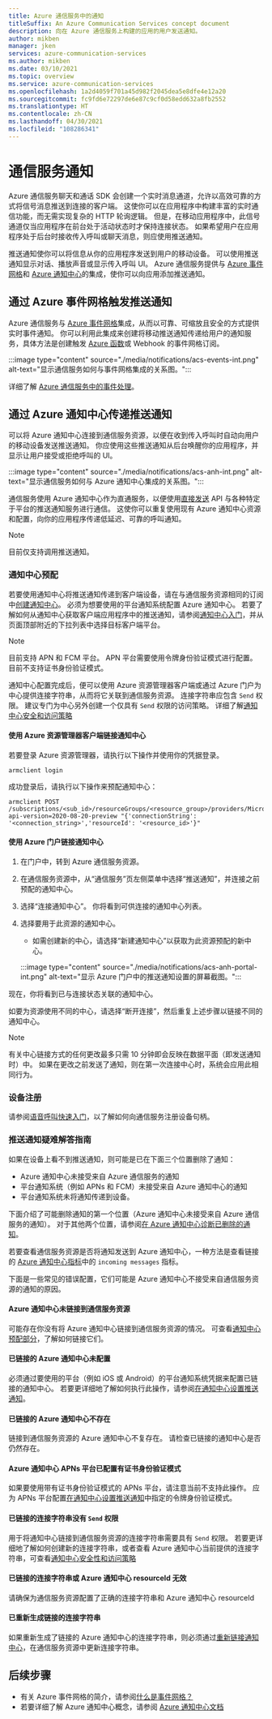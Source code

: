 ```yaml
---
title: Azure 通信服务中的通知
titleSuffix: An Azure Communication Services concept document
description: 向在 Azure 通信服务上构建的应用的用户发送通知。
author: mikben
manager: jken
services: azure-communication-services
ms.author: mikben
ms.date: 03/10/2021
ms.topic: overview
ms.service: azure-communication-services
ms.openlocfilehash: 1a2d4059f701a45d982f2045dea5e8dfe4e12a20
ms.sourcegitcommit: fc9fd6e72297de6e87c9cf0d58edd632a8fb2552
ms.translationtype: HT
ms.contentlocale: zh-CN
ms.lasthandoff: 04/30/2021
ms.locfileid: "108286341"
---
```

# <a name="communication-services-notifications"></a>通信服务通知

Azure 通信服务聊天和通话 SDK 会创建一个实时消息通道，允许以高效可靠的方式将信号消息推送到连接的客户端。 这使你可以在应用程序中构建丰富的实时通信功能，而无需实现复杂的 HTTP 轮询逻辑。 但是，在移动应用程序中，此信号通道仅当应用程序在前台处于活动状态时才保持连接状态。 如果希望用户在应用程序处于后台时接收传入呼叫或聊天消息，则应使用推送通知。

推送通知使你可以将信息从你的应用程序发送到用户的移动设备。 可以使用推送通知显示对话、播放声音或显示传入呼叫 UI。 Azure 通信服务提供与 [Azure 事件网格](../../event-grid/overview.md)和 [Azure 通知中心](../../notification-hubs/notification-hubs-push-notification-overview.md)的集成，使你可以向应用添加推送通知。

## <a name="trigger-push-notifications-via-azure-event-grid"></a>通过 Azure 事件网格触发推送通知

Azure 通信服务与 [Azure 事件网格](https://azure.microsoft.com/services/event-grid/)集成，从而以可靠、可缩放且安全的方式提供实时事件通知。 你可以利用此集成来创建将移动推送通知传递给用户的通知服务，具体方法是创建触发 [Azure 函数](../../azure-functions/functions-overview.md)或 Webhook 的事件网格订阅。

:::image type="content" source="./media/notifications/acs-events-int.png" alt-text="显示通信服务如何与事件网格集成的关系图。":::

详细了解 [Azure 通信服务中的事件处理](../../event-grid/event-schema-communication-services.md)。

## <a name="deliver-push-notifications-via-azure-notification-hubs"></a>通过 Azure 通知中心传递推送通知

可以将 Azure 通知中心连接到通信服务资源，以便在收到传入呼叫时自动向用户的移动设备发送推送通知。 你应使用这些推送通知从后台唤醒你的应用程序，并显示让用户接受或拒绝呼叫的 UI。

:::image type="content" source="./media/notifications/acs-anh-int.png" alt-text="显示通信服务如何与 Azure 通知中心集成的关系图。":::

通信服务使用 Azure 通知中心作为直通服务，以便使用[直接发送](/rest/api/notificationhubs/direct-send) API 与各种特定于平台的推送通知服务进行通信。 这使你可以重复使用现有 Azure 通知中心资源和配置，向你的应用程序传递低延迟、可靠的呼叫通知。

> [!NOTE]
> 目前仅支持调用推送通知。

### <a name="notification-hub-provisioning"></a>通知中心预配

若要使用通知中心将推送通知传递到客户端设备，请在与通信服务资源相同的订阅中[创建通知中心](../../notification-hubs/create-notification-hub-portal.md)。 必须为想要使用的平台通知系统配置 Azure 通知中心。 若要了解如何从通知中心获取客户端应用程序中的推送通知，请参阅[通知中心入门](../../notification-hubs/notification-hubs-android-push-notification-google-fcm-get-started.md)，并从页面顶部附近的下拉列表中选择目标客户端平台。

> [!NOTE]
> 目前支持 APN 和 FCM 平台。
APN 平台需要使用令牌身份验证模式进行配置。 目前不支持证书身份验证模式。

通知中心配置完成后，便可以使用 Azure 资源管理器客户端或通过 Azure 门户为中心提供连接字符串，从而将它关联到通信服务资源。 连接字符串应包含 `Send` 权限。 建议专门为中心另外创建一个仅具有 `Send` 权限的访问策略。 详细了解[通知中心安全和访问策略](../../notification-hubs/notification-hubs-push-notification-security.md)

#### <a name="using-the-azure-resource-manager-client-to-link-your-notification-hub"></a>使用 Azure 资源管理器客户端链接通知中心

若要登录 Azure 资源管理器，请执行以下操作并使用你的凭据登录。

```console
armclient login
```

 成功登录后，请执行以下操作来预配通知中心：

```console
armclient POST /subscriptions/<sub_id>/resourceGroups/<resource_group>/providers/Microsoft.Communication/CommunicationServices/<resource_id>/linkNotificationHub?api-version=2020-08-20-preview "{'connectionString': '<connection_string>','resourceId': '<resource_id>'}"
```

#### <a name="using-the-azure-portal-to-link-your-notification-hub"></a>使用 Azure 门户链接通知中心

1. 在门户中，转到 Azure 通信服务资源。

1. 在通信服务资源中，从“通信服务”页左侧菜单中选择“推送通知”，并连接之前预配的通知中心。

1. 选择“连接通知中心”。 你将看到可供连接的通知中心列表。
 
1. 选择要用于此资源的通知中心。
 
   - 如需创建新的中心，请选择“新建通知中心”以获取为此资源预配的新中心。

   :::image type="content" source="./media/notifications/acs-anh-portal-int.png" alt-text="显示 Azure 门户中的推送通知设置的屏幕截图。":::

现在，你将看到已与连接状态关联的通知中心。

如要为资源使用不同的中心，请选择“断开连接”，然后重复上述步骤以链接不同的通知中心。

> [!NOTE]
> 有关中心链接方式的任何更改最多只需 10 分钟即会反映在数据平面（即发送通知时）中。 如果在更改之前发送了通知，则在第一次连接中心时，系统会应用此相同行为。

### <a name="device-registration"></a>设备注册

请参阅[语音呼叫快速入门](../quickstarts/voice-video-calling/getting-started-with-calling.md)，以了解如何向通信服务注册设备句柄。

### <a name="troubleshooting-guide-for-push-notifications"></a>推送通知疑难解答指南

如果在设备上看不到推送通知，则可能是已在下面三个位置删除了通知：

- Azure 通知中心未接受来自 Azure 通信服务的通知
- 平台通知系统（例如 APNs 和 FCM）未接受来自 Azure 通知中心的通知
- 平台通知系统未将通知传递到设备。

下面介绍了可能删除通知的第一个位置（Azure 通知中心未接受来自 Azure 通信服务的通知）。 对于其他两个位置，请参阅[在 Azure 通知中心诊断已删除的通知](../../notification-hubs/notification-hubs-push-notification-fixer.md)。

若要查看通信服务资源是否将通知发送到 Azure 通知中心，一种方法是查看链接的 [Azure 通知中心指标](../../azure-monitor/essentials/metrics-supported.md#microsoftnotificationhubsnamespacesnotificationhubs)中的 `incoming messages` 指标。

下面是一些常见的错误配置，它们可能是 Azure 通知中心不接受来自通信服务资源的通知的原因。

#### <a name="azure-notification-hub-not-linked-to-the-communication-services-resource"></a>Azure 通知中心未链接到通信服务资源

可能存在你没有将 Azure 通知中心链接到通信服务资源的情况。 可查看[通知中心预配部分](#notification-hub-provisioning)，了解如何链接它们。

#### <a name="the-linked-azure-notification-hub-isnt-configured"></a>已链接的 Azure 通知中心未配置

必须通过要使用的平台（例如 iOS 或 Android）的平台通知系统凭据来配置已链接的通知中心。 若要更详细地了解如何执行此操作，请参阅[在通知中心设置推送通知](../../notification-hubs/configure-notification-hub-portal-pns-settings.md)。

#### <a name="the-linked-azure-notification-hub-doesnt-exist"></a>已链接的 Azure 通知中心不存在

链接到通信服务资源的 Azure 通知中心不复存在。 请检查已链接的通知中心是否仍然存在。

#### <a name="the-azure-notification-hub-apns-platform-is-configured-with-certificate-authentication-mode"></a>Azure 通知中心 APNs 平台已配置有证书身份验证模式

如果要使用带有证书身份验证模式的 APNs 平台，请注意当前不支持此操作。 应为 APNs 平台配置[在通知中心设置推送通知](../../notification-hubs/configure-notification-hub-portal-pns-settings.md)中指定的令牌身份验证模式。

#### <a name="the-linked-connection-string-doesnt-have-send-permission"></a>已链接的连接字符串没有 `Send` 权限

用于将通知中心链接到通信服务资源的连接字符串需要具有 `Send` 权限。 若要更详细地了解如何创建新的连接字符串，或者查看 Azure 通知中心当前提供的连接字符串，可查看[通知中心安全性和访问策略](../../notification-hubs/notification-hubs-push-notification-security.md)

#### <a name="the-linked-connection-string-or-azure-notification-hub-resourceid-arent-valid"></a>已链接的连接字符串或 Azure 通知中心 resourceId 无效

请确保为通信服务资源配置了正确的连接字符串和 Azure 通知中心 resourceId

#### <a name="the-linked-connection-string-is-regenerated"></a>已重新生成链接的连接字符串

如果重新生成了链接的 Azure 通知中心的连接字符串，则必须通过[重新链接通知中心](#notification-hub-provisioning)，在通信服务资源中更新连接字符串。

## <a name="next-steps"></a>后续步骤

* 有关 Azure 事件网格的简介，请参阅[什么是事件网格？](../../event-grid/overview.md)
* 若要详细了解 Azure 通知中心概念，请参阅 [Azure 通知中心文档](../../notification-hubs/index.yml)
